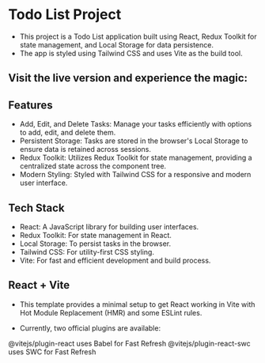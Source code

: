 
# Todo List Project
- This project is a Todo List application built using React, Redux Toolkit for state management, and Local Storage for data persistence. 
- The app is styled using Tailwind CSS and uses Vite as the build tool.

## Visit the live version and experience the magic:

## Features
- Add, Edit, and Delete Tasks: Manage your tasks efficiently with options to add, edit, and delete them.
- Persistent Storage: Tasks are stored in the browser's Local Storage to ensure data is retained across sessions.
- Redux Toolkit: Utilizes Redux Toolkit for state management, providing a centralized state across the component tree.
- Modern Styling: Styled with Tailwind CSS for a responsive and modern user interface.

## Tech Stack
- React: A JavaScript library for building user interfaces.
- Redux Toolkit: For state management in React.
- Local Storage: To persist tasks in the browser.
- Tailwind CSS: For utility-first CSS styling.
- Vite: For fast and efficient development and build process.

## React + Vite
- This template provides a minimal setup to get React working in Vite with Hot Module Replacement (HMR) and some ESLint rules.

- Currently, two official plugins are available:

@vitejs/plugin-react uses Babel for Fast Refresh
@vitejs/plugin-react-swc uses SWC for Fast Refresh
